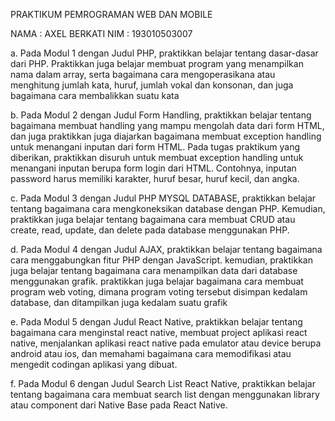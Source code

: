 PRAKTIKUM PEMROGRAMAN WEB DAN MOBILE

NAMA : AXEL BERKATI
NIM  : 193010503007

a. Pada Modul 1 dengan Judul PHP, praktikkan belajar tentang dasar-dasar dari PHP. Praktikkan juga belajar membuat program yang menampilkan nama dalam array, serta bagaimana cara mengoperasikana atau menghitung jumlah kata, huruf, jumlah vokal dan konsonan, dan juga bagaimana cara membalikkan suatu kata

b. Pada Modul 2 dengan Judul Form Handling, praktikkan belajar tentang bagaimana membuat handling yang mampu mengolah data dari form HTML, dan juga praktikkan juga diajarkan bagaimana membuat exception handling untuk menangani inputan dari form HTML. Pada tugas praktikum yang diberikan, praktikkan disuruh untuk membuat exception handling untuk menangani inputan berupa form login dari HTML. Contohnya, inputan password harus memiliki karakter, huruf besar, huruf kecil, dan angka.

c. Pada Modul 3 dengan Judul PHP MYSQL DATABASE, praktikkan belajar tentang bagaimana cara mengkoneksikan database dengan PHP. Kemudian, praktikkan juga belajar tentang bagaimana cara membuat CRUD atau create, read, update, dan delete pada database menggunakan PHP.

d. Pada Modul 4 dengan Judul AJAX, praktikkan belajar tentang bagaimana cara menggabungkan fitur PHP dengan JavaScript. kemudian, praktikkan juga belajar tentang bagaimana cara menampilkan data dari database menggunakan grafik. praktikkan juga belajar bagaimana cara membuat program web voting, dimana program voting tersebut disimpan kedalam database, dan ditampilkan juga kedalam suatu grafik

e. Pada Modul 5 dengan Judul React Native, praktikkan belajar tentang bagaimana cara menginstal react native, membuat project aplikasi react native, menjalankan aplikasi react native pada emulator atau device berupa android atau ios, dan memahami bagaimana cara memodifikasi atau mengedit codingan aplikasi yang dibuat.

f. Pada Modul 6 dengan Judul Search List React Native, praktikkan belajar tentang bagaimana cara membuat search list dengan menggunakan library atau component dari Native Base pada React Native. 

